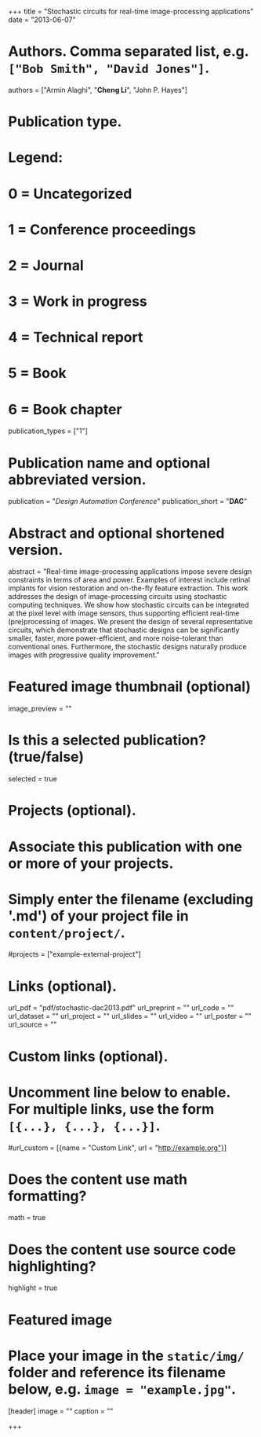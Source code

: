 +++
title = "Stochastic circuits for real-time image-processing applications"
date = "2013-06-07"

# Authors. Comma separated list, e.g. `["Bob Smith", "David Jones"]`.
authors = ["Armin Alaghi", "**Cheng Li**", "John P. Hayes"]

# Publication type.
# Legend:
# 0 = Uncategorized
# 1 = Conference proceedings
# 2 = Journal
# 3 = Work in progress
# 4 = Technical report
# 5 = Book
# 6 = Book chapter
publication_types = ["1"]

# Publication name and optional abbreviated version.
publication = "*Design Automation Conference*"
publication_short = "**DAC**"

# Abstract and optional shortened version.
abstract = "Real-time image-processing applications impose severe design constraints in terms of area and power. Examples of interest include retinal implants for vision restoration and on-the-fly feature extraction. This work addresses the design of image-processing circuits using stochastic computing techniques. We show how stochastic circuits can be integrated at the pixel level with image sensors, thus supporting efficient real-time (pre)processing of images. We present the design of several representative circuits, which demonstrate that stochastic designs can be significantly smaller, faster, more power-efficient, and more noise-tolerant than conventional ones. Furthermore, the stochastic designs naturally produce images with progressive quality improvement."

# Featured image thumbnail (optional)
image_preview = ""

# Is this a selected publication? (true/false)
selected = true

# Projects (optional).
#   Associate this publication with one or more of your projects.
#   Simply enter the filename (excluding '.md') of your project file in `content/project/`.
#projects = ["example-external-project"]

# Links (optional).
url_pdf = "pdf/stochastic-dac2013.pdf"
url_preprint = ""
url_code = ""
url_dataset = ""
url_project = ""
url_slides = ""
url_video = ""
url_poster = ""
url_source = ""

# Custom links (optional).
#   Uncomment line below to enable. For multiple links, use the form `[{...}, {...}, {...}]`.
#url_custom = [{name = "Custom Link", url = "http://example.org"}]

# Does the content use math formatting?
math = true

# Does the content use source code highlighting?
highlight = true

# Featured image
# Place your image in the `static/img/` folder and reference its filename below, e.g. `image = "example.jpg"`.
[header]
image = ""
caption = ""

+++

